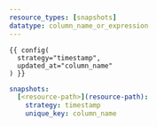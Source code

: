 ```yaml
---
resource_types: [snapshots]
datatype: column_name_or_expression
---
```

<File name='snapshots/<filename>.sql'>

```jinja2
{{ config(
  strategy="timestamp",
  updated_at="column_name"
) }}

```

</File>

<File name='dbt_project.yml'>

```yml
snapshots:
  [<resource-path>](resource-path):
    strategy: timestamp
    unique_key: column_name

```

</File>

